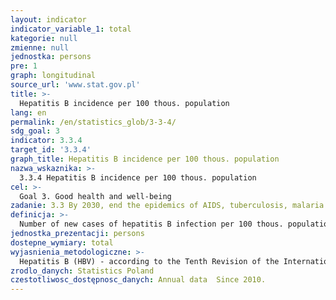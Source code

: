 ```yaml
---
layout: indicator
indicator_variable_1: total
kategorie: null
zmienne: null
jednostka: persons
pre: 1
graph: longitudinal
source_url: 'www.stat.gov.pl'
title: >-
  Hepatitis B incidence per 100 thous. population
lang: en
permalink: /en/statistics_glob/3-3-4/
sdg_goal: 3
indicator: 3.3.4
target_id: '3.3.4'
graph_title: Hepatitis B incidence per 100 thous. population
nazwa_wskaznika: >-
  3.3.4 Hepatitis B incidence per 100 thous. population
cel: >-
  Goal 3. Good health and well-being
zadanie: 3.3 By 2030, end the epidemics of AIDS, tuberculosis, malaria and neglected tropical diseases and combat hepatitis, water-borne diseases and other communicable diseases
definicja: >-
  Number of new cases of hepatitis B infection per 100 thous. population.
jednostka_prezentacji: persons
dostepne_wymiary: total
wyjasnienia_metodologiczne: >-
  Hepatitis B (HBV) - according to the Tenth Revision of the International Statistical Classification of Diseases and Health Problems ICD-10: B16, B18.0 and B18.1 - infectious disease, the most common infectious disease of the liver in the world. HBV is transmitted through blood and other body fluids, through direct contact with infected fluid, sexual contacts without proper protection against infected persons, intravenous drug use with infected needles or syringes. The infection can occur during pregnancy or childbirth.
zrodlo_danych: Statistics Poland
czestotliwosc_dostępnosc_danych: Annual data  Since 2010.
---
```

